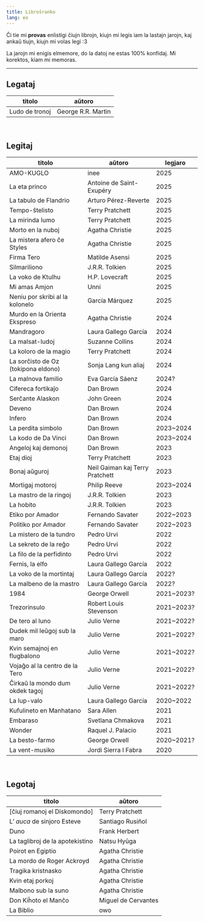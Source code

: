 ```yaml
---
title: Libroŝranko
lang: eo
---
```


Ĉi tie mi **provas** enlistigi ĉiujn librojn, kiujn mi legis iam la lastajn jarojn, kaj ankaŭ tiujn, kiujn mi volas legi :3

La jarojn mi enigis elmemore, do la datoj ne estas 100% konfidaj. Mi korektos, kiam mi memoras.

---

## Legataj

| titolo          | aŭtoro             |
| --------------- | ------------------ |
| Ludo de tronoj  | George R.R. Martin |

<br>

## Legitaj

| titolo                              | aŭtoro                          | legjaro    |
| ----------------------------------- | ------------------------------- | ---------- |
| AMO-KUGLO                           | inee                            | 2025       |
| La eta princo                       | Antoine de Saint-Exupéry        | 2025       |
| La tabulo de Flandrio               | Arturo Pérez-Reverte            | 2025       |
| Tempo-ŝtelisto                      | Terry Pratchett                 | 2025       |
| La mirinda lumo                     | Terry Pratchett                 | 2025       |
| Morto en la nuboj                   | Agatha Christie                 | 2025       |
| La mistera afero ĉe Styles          | Agatha Christie                 | 2025       |
| Firma Tero                          | Matilde Asensi                  | 2025       |
| Silmariliono                        | J.R.R. Tolkien                  | 2025       |
| La voko de Ktulhu                   | H.P. Lovecraft                  | 2025       |
| Mi amas Amjon                       | Unni                            | 2025       |
| Neniu por skribi al la kolonelo     | García Márquez                  | 2025       |
| Murdo en la Orienta Ekspreso        | Agatha Christie                 | 2024       |
| Mandragoro                          | Laura Gallego García            | 2024       |
| La malsat-ludoj                     | Suzanne Collins                 | 2024       |
| La koloro de la magio               | Terry Pratchett                 | 2024       |
| La sorĉisto de Oz (tokipona eldono) | Sonja Lang kun aliaj            | 2024       |
| La malnova familio                  | Eva García Sáenz                | 2024?      |
| Cifereca fortikaĵo                  | Dan Brown                       | 2024       |
| Serĉante Alaskon                    | John Green                      | 2024       |
| Deveno                              | Dan Brown                       | 2024       |
| Infero                              | Dan Brown                       | 2024       |
| La perdita simbolo                  | Dan Brown                       | 2023~2024  |
| La kodo de Da Vinci                 | Dan Brown                       | 2023~2024  |
| Angeloj kaj demonoj                 | Dan Brown                       | 2023       |
| Etaj dioj                           | Terry Pratchett                 | 2023       |
| Bonaj aŭguroj                       | Neil Gaiman kaj Terry Pratchett | 2023       |
| Mortigaj motoroj                    | Philip Reeve                    | 2023~2024  |
| La mastro de la ringoj              | J.R.R. Tolkien                  | 2023       |
| La hobito                           | J.R.R. Tolkien                  | 2023       |
| Etiko por Amador                    | Fernando Savater                | 2022~2023  |
| Politiko por Amador                 | Fernando Savater                | 2022~2023  |
| La mistero de la tundro             | Pedro Urvi                      | 2022       |
| La sekreto de la reĝo               | Pedro Urvi                      | 2022       |
| La filo de la perfidinto            | Pedro Urvi                      | 2022       |
| Fernis, la elfo                     | Laura Gallego García            | 2022       |
| La voko de la mortintaj             | Laura Gallego García            | 2022?      |
| La malbeno de la mastro             | Laura Gallego García            | 2022?      |
| 1984                                | George Orwell                   | 2021~2023? |
| Trezorinsulo                        | Robert Louis Stevenson          | 2021~2023? |
| De tero al luno                     | Julio Verne                     | 2021~2022? |
| Dudek mil leŭgoj sub la maro        | Julio Verne                     | 2021~2022? |
| Kvin semajnoj en flugbalono         | Julio Verne                     | 2021~2022? |
| Vojaĝo al la centro de la Tero      | Julio Verne                     | 2021~2022? |
| Ĉirkaŭ la mondo dum okdek tagoj     | Julio Verne                     | 2021~2022? |
| La lup-valo                         | Laura Gallego García            | 2020~2022  |
| Kufulineto en Manhatano             | Sara Allen                      | 2021       |
| Embaraso                            | Svetlana Chmakova               | 2021       |
| Wonder                              | Raquel J. Palacio               | 2021       |
| La besto-farmo                      | George Orwell                   | 2020~2021? |
| La vent-musiko                      | Jordi Sierra I Fabra            | 2020       |

<br>

## Legotaj

| titolo                          | aŭtoro              |
| ------------------------------- | ------------------- |
| [ĉiuj romanoj el Diskomondo]    | Terry Pratchett     |
| L’ _auca_ de sinjoro Esteve     | Santiago Rusiñol    |
| Duno                            | Frank Herbert       |
| La taglibroj de la apotekistino | Natsu Hyūga         |
| Poirot en Egiptio               | Agatha Christie     |
| La mordo de Roger Ackroyd       | Agatha Christie     |
| Tragika kristnasko              | Agatha Christie     |
| Kvin etaj porkoj                | Agatha Christie     |
| Malbono sub la suno             | Agatha Christie     |
| Don Kiĥoto el Manĉo             | Miguel de Cervantes |
| La Biblio                       | owo                 |
